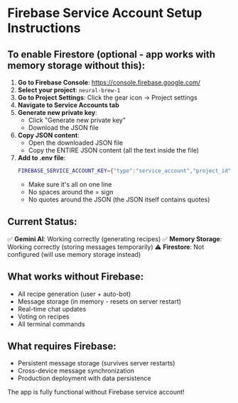 # Firebase Service Account Setup Instructions

## To enable Firestore (optional - app works with memory storage without this):

1. **Go to Firebase Console**: https://console.firebase.google.com/
2. **Select your project**: `neural-brew-1`
3. **Go to Project Settings**: Click the gear icon → Project settings
4. **Navigate to Service Accounts tab**
5. **Generate new private key**: 
   - Click "Generate new private key"
   - Download the JSON file
6. **Copy JSON content**: 
   - Open the downloaded JSON file
   - Copy the ENTIRE JSON content (all the text inside the file)
7. **Add to .env file**:
   ```bash
   FIREBASE_SERVICE_ACCOUNT_KEY={"type":"service_account","project_id":"neural-brew-1","private_key_id":"...","private_key":"-----BEGIN PRIVATE KEY-----\n...\n-----END PRIVATE KEY-----\n","client_email":"...","client_id":"...","auth_uri":"...","token_uri":"...","auth_provider_x509_cert_url":"...","client_x509_cert_url":"..."}
   ```
   - Make sure it's all on one line
   - No spaces around the = sign
   - No quotes around the JSON (the JSON itself contains quotes)

## Current Status:
✅ **Gemini AI**: Working correctly (generating recipes)
✅ **Memory Storage**: Working correctly (storing messages temporarily)
⚠️ **Firestore**: Not configured (will use memory storage instead)

## What works without Firebase:
- All recipe generation (user + auto-bot)
- Message storage (in memory - resets on server restart)
- Real-time chat updates
- Voting on recipes
- All terminal commands

## What requires Firebase:
- Persistent message storage (survives server restarts)
- Cross-device message synchronization
- Production deployment with data persistence

The app is fully functional without Firebase service account!

